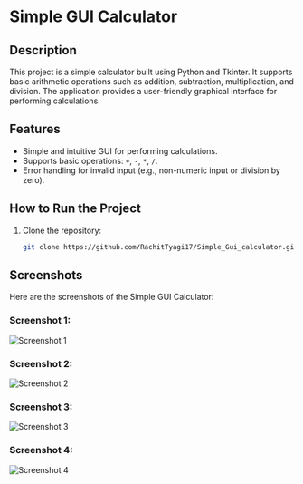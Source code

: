 # Simple GUI Calculator

## Description
This project is a simple calculator built using Python and Tkinter. It supports basic arithmetic operations such as addition, subtraction, multiplication, and division. The application provides a user-friendly graphical interface for performing calculations.

## Features
- Simple and intuitive GUI for performing calculations.
- Supports basic operations: `+`, `-`, `*`, `/`.
- Error handling for invalid input (e.g., non-numeric input or division by zero).

## How to Run the Project
1. Clone the repository:
   ```bash
   git clone https://github.com/RachitTyagi17/Simple_Gui_calculator.git


## Screenshots
Here are the screenshots of the Simple GUI Calculator:

### Screenshot 1:
![Screenshot 1](assets/Screenshot_1.png)

### Screenshot 2:
![Screenshot 2](assets/Screenshot_2.png)

### Screenshot 3:
![Screenshot 3](assets/Screenshot_3.png)

### Screenshot 4:
![Screenshot 4](assets/Screenshot_4.png)
